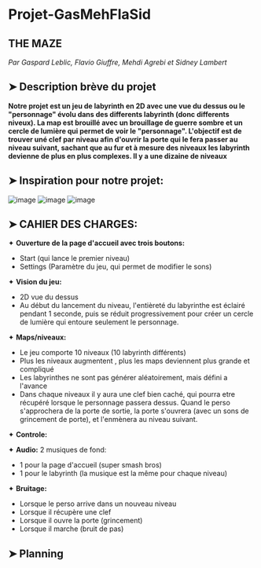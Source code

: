 # Projet-GasMehFlaSid
## THE MAZE
*Par Gaspard Leblic, Flavio Giuffre, Mehdi Agrebi et Sidney Lambert*

## ➤ Description brève du projet
**Notre projet est un jeu de labyrinth en 2D avec une vue du dessus ou le "personnage" évolu dans des differents labyrinth (donc differents niveux). La map est brouillé avec un brouillage de guerre sombre et un cercle de lumière qui permet de voir le "personnage". L'objectif est de trouver uné clef par niveau afin d'ouvrir la porte qui le fera passer au niveau suivant, sachant que au fur et à mesure des niveaux les labyrinth devienne de plus en plus complexes. Il y a une dizaine de niveaux**

## ➤ Inspiration pour notre projet: 
![image](https://github.com/user-attachments/assets/81fe90ba-0cbc-4f9a-aca0-8b6937e0c722) 
![image](https://github.com/user-attachments/assets/3b1c8407-4a48-4be3-9b7f-3128d7abd349)
![image](https://github.com/user-attachments/assets/3b04a469-6f65-44cc-852b-8ef183d266e0)



## ➤ CAHIER DES CHARGES: 

✦ **Ouverture de la page d'accueil avec trois boutons:** 
- Start (qui lance le premier niveau)
- Settings (Paramètre du jeu, qui permet de modifier le sons)

✦ **Vision du jeu:** 
- 2D vue du dessus
- Au début du lancement du niveau, l'entièreté du labyrinthe est éclairé pendant 1 seconde, puis se réduit progressivement pour créer un cercle de lumière qui entoure seulement le personnage.

✦ **Maps/niveaux:**
- Le jeu comporte 10 niveaux (10 labyrinth différents)
- Plus les niveaux augmentent , plus les maps deviennent plus grande et compliqué 
- Les labyrinthes ne sont pas générer aléatoirement, mais défini a l'avance
- Dans chaque niveaux il y aura une clef bien caché, qui pourra etre récupéré lorsque le personnage passera dessus. Quand le perso s'approchera de la porte de sortie, la porte s'ouvrera (avec un sons de grincement de porte), et l'enmènera au niveau suivant.

✦ **Controle:**



✦ **Audio:** 
2 musiques de fond:
- 1 pour la page d'accueil (super smash bros)
- 1 pour le labyrinth (la musique est la même pour chaque niveau)

✦ **Bruitage:**
- Lorsque le perso arrive dans un nouveau niveau
- Lorsque il récupère une clef
- Lorsque il ouvre la porte (grincement)
- Lorsque il marche (bruit de pas)

## ➤ Planning
